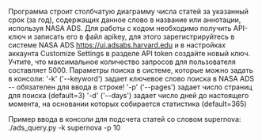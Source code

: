 Программа строит столбчатую диаграмму числа статей за указанный срок (за год), содержащих данное слово в название или аннотации, используя NASA ADS. 
Для работы с кодом необходимо получить API-ключ и записать его в файл apikey, для этого зарегистрируйтесь в системе NASA ADS https://ui.adsabs.harvard.edu и в настройках аккаунта Customize Settings в разделе API token создайте новый ключ. Учтите, что максимальное количество запросов для пользователя составляет 5000.
Параметры поиска в системе, которые можно задать в консоли:
		'-k' ('--keyword') задает ключевое слово поиска в NASA ADS -- обязателен для ввода в строке!
        '-p' ('--pages') задает число страниц для поиска (default=3)
        '-d' ('--days') задает число дней до настоящего момента, на основании которых собирается статистика (default=365)

Пример ввода в консоли для подсчета статей со словом supernova: ./ads_query.py -k supernova -p 10